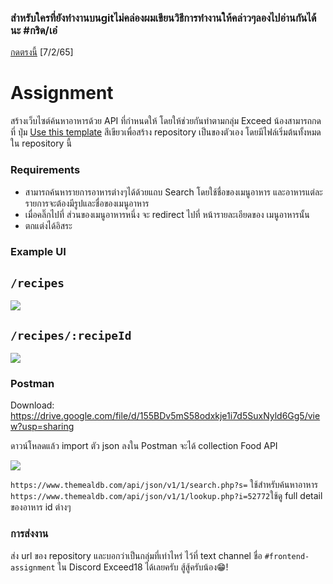 ### สำหรับใครที่ยังทำงานบนgitไม่คล่องผมเขียนวิธีการทำงานให้คล่าวๆลองไปอ่านกันได้นะ #กริด/เอ๋ 
[กดตรงนี้](https://github.com/vitvara/exceed-food-assignment/blob/main/HowTo.md) [7/2/65]

# Assignment
สร้างเว็บไซต์ค้นหาอาหารด้วย API ที่กำหนดให้ โดยให้ช่วยกันทำตามกลุ่ม Exceed น้องสามารถกดที่ ปุ่ม [Use this template](https://github.com/FRONTEND-EXCEED-18/food-assignment/generate) สีเขียวเพื่อสร้าง repository เป็นของตัวเอง โดยมีไฟล์เริ่มต้นทั้งหมดใน repository นี้ 
### Requirements
- สามารถค้นหารายการอาหารต่างๆได้ด้วยแถบ Search โดยใช้ชื่อของเมนูอาหาร และอาหารแต่ละรายการจะต้องมีรูปและชื่อของเมนูอาหาร
- เมื่อคลิ๊กไปที่ ส่วนของเมนูอาหารหนึ่ง จะ redirect ไปที่ หน้ารายละเอียดของ เมนูอาหารนั้น
- ตกแต่งได้อิสระ

### Example UI
## `/recipes`

![](https://media.discordapp.net/attachments/925746686494650369/939905294199296080/4vl6Q.png?width=716&height=516)


## `/recipes/:recipeId`

![](https://media.discordapp.net/attachments/925746686494650369/939905293922476073/nXL8u.png?width=716&height=515)

### Postman

Download: ​​https://drive.google.com/file/d/155BDv5mS58odxkje1i7d5SuxNyld6Gg5/view?usp=sharing

ดาวน์โหลดแล้ว import ตัว json ลงใน Postman จะได้ collection Food API

![](https://media.discordapp.net/attachments/925746686494650369/939905703949254686/Screen_Shot_2565-02-06_at_22.29.36.png?width=716&height=448)

`https://www.themealdb.com/api/json/v1/1/search.php?s=` ใช้สำหรับค้นหาอาหาร
`https://www.themealdb.com/api/json/v1/1/lookup.php?i=52772`ใช้ดู full detail ของอาหาร id ต่างๆ

### การส่งงาน
ส่ง url ของ repository และบอกว่าเป็นกลุ่มที่เท่าไหร่ ไว้ที่ text channel ชื่อ `#frontend-assignment` ใน Discord Exceed18 ได้เลยครับ สู้สู้ครับน้อง😁!
